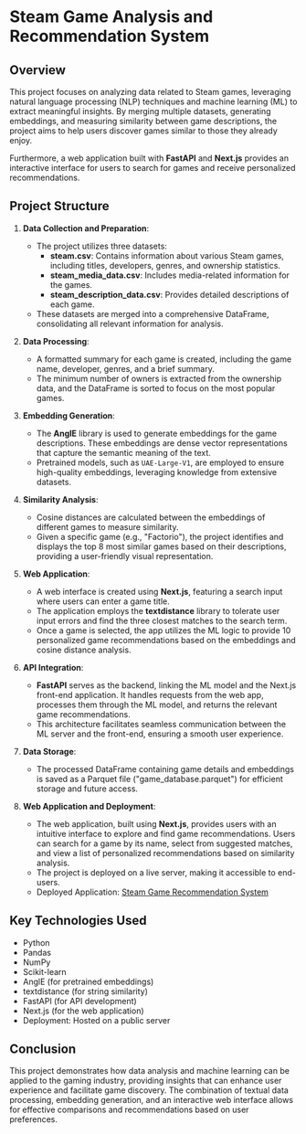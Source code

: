 # Steam Game Analysis and Recommendation System

## Overview
This project focuses on analyzing data related to Steam games, leveraging natural language processing (NLP) techniques and machine learning (ML) to extract meaningful insights. By merging multiple datasets, generating embeddings, and measuring similarity between game descriptions, the project aims to help users discover games similar to those they already enjoy. 

Furthermore, a web application built with **FastAPI** and **Next.js** provides an interactive interface for users to search for games and receive personalized recommendations.

## Project Structure

1. **Data Collection and Preparation**:
   - The project utilizes three datasets:
     - **steam.csv**: Contains information about various Steam games, including titles, developers, genres, and ownership statistics.
     - **steam_media_data.csv**: Includes media-related information for the games.
     - **steam_description_data.csv**: Provides detailed descriptions of each game.
   - These datasets are merged into a comprehensive DataFrame, consolidating all relevant information for analysis.

2. **Data Processing**:
   - A formatted summary for each game is created, including the game name, developer, genres, and a brief summary.
   - The minimum number of owners is extracted from the ownership data, and the DataFrame is sorted to focus on the most popular games.

3. **Embedding Generation**:
   - The **AnglE** library is used to generate embeddings for the game descriptions. These embeddings are dense vector representations that capture the semantic meaning of the text.
   - Pretrained models, such as `UAE-Large-V1`, are employed to ensure high-quality embeddings, leveraging knowledge from extensive datasets.

4. **Similarity Analysis**:
   - Cosine distances are calculated between the embeddings of different games to measure similarity.
   - Given a specific game (e.g., "Factorio"), the project identifies and displays the top 8 most similar games based on their descriptions, providing a user-friendly visual representation.

5. **Web Application**:
   - A web interface is created using **Next.js**, featuring a search input where users can enter a game title.
   - The application employs the **textdistance** library to tolerate user input errors and find the three closest matches to the search term.
   - Once a game is selected, the app utilizes the ML logic to provide 10 personalized game recommendations based on the embeddings and cosine distance analysis.

6. **API Integration**:
   - **FastAPI** serves as the backend, linking the ML model and the Next.js front-end application. It handles requests from the web app, processes them through the ML model, and returns the relevant game recommendations.
   - This architecture facilitates seamless communication between the ML server and the front-end, ensuring a smooth user experience.

7. **Data Storage**:
   - The processed DataFrame containing game details and embeddings is saved as a Parquet file ("game_database.parquet") for efficient storage and future access.

8. **Web Application and Deployment**:
   - The web application, built using **Next.js**, provides users with an intuitive interface to explore and find game recommendations. Users can search for a game by its name, select from suggested matches, and view a list of personalized recommendations based on similarity analysis.
   - The project is deployed on a live server, making it accessible to end-users.
   - Deployed Application: [Steam Game Recommendation System](http://65.20.105.247:3000/)

## Key Technologies Used
- Python
- Pandas
- NumPy
- Scikit-learn
- AnglE (for pretrained embeddings)
- textdistance (for string similarity)
- FastAPI (for API development)
- Next.js (for the web application)
- Deployment: Hosted on a public server

## Conclusion
This project demonstrates how data analysis and machine learning can be applied to the gaming industry, providing insights that can enhance user experience and facilitate game discovery. The combination of textual data processing, embedding generation, and an interactive web interface allows for effective comparisons and recommendations based on user preferences.
